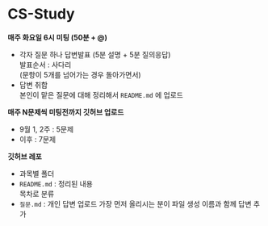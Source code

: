 # CS-Study

**매주 화요일 6시 미팅 (50분 + @)**
- 각자 질문 하나 답변발표 (5분 설명 + 5분 질의응답)  
    발표순서 : 사다리   
    (문항이 5개를 넘어가는 경우 돌아가면서)
- 답변 취합  
    본인이 맡은 질문에 대해 정리해서 `README.md` 에 업로드

**매주 N문제씩 미팅전까지 깃허브 업로드**
- 9월 1, 2주 : 5문제
- 이후 : 7문제

**깃허브 레포**
- 과목별 폴더
- `README.md` : 정리된 내용  
    목차로 분류
- `질문.md` : 개인 답변 업로드
    가장 먼저 올리시는 분이 파일 생성
    이름과 함께 답변 추가
